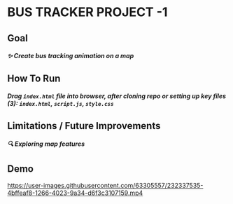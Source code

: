 # BUS TRACKER PROJECT -1 

## Goal
##### ✨ Create bus tracking animation on a map

## How To Run
##### Drag `index.html` file into browser, after cloning repo or setting up key files (3): `index.html`, `script.js`, `style.css`

## Limitations / Future Improvements 
##### 🔍 Exploring map features


##  Demo

https://user-images.githubusercontent.com/63305557/232337535-4bffeaf8-1266-4023-9a34-d6f3c3107159.mp4





